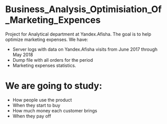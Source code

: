 # Business_Analysis_Optimisiation_Of_Marketing_Expences

Project for Analytical department at Yandex.Afisha. 
The goal is to help optimize marketing expenses.
We have:
- Server logs with data on Yandex.Afisha visits from June 2017 through May 2018
- Dump file with all orders for the period
- Marketing expenses statistics.

# We are going to study:
- How people use the product
- When they start to buy
- How much money each customer brings
- When they pay off
